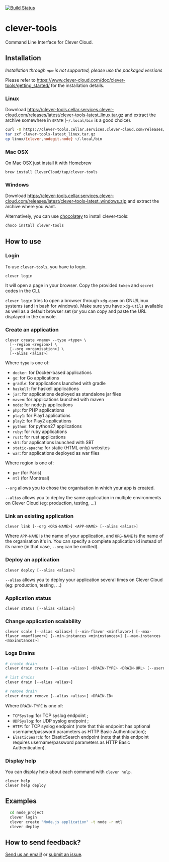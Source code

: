 [![Build Status](https://travis-ci.org/CleverCloud/clever-tools.svg?branch=master)](https://travis-ci.org/CleverCloud/clever-tools)

clever-tools
============

Command Line Interface for Clever Cloud.

## Installation

*Installation through `npm` is not supported, please use the packaged versions*

Please refer to <https://www.clever-cloud.com/doc/clever-tools/getting_started/> for the installation details.

### Linux

Download <https://clever-tools.cellar.services.clever-cloud.com/releases/latest/clever-tools-latest_linux.tar.gz> and extract the archive somewhere in `$PATH` (`~/.local/bin` is a good choice).

```sh
curl -O https://clever-tools.cellar.services.clever-cloud.com/releases/latest/clever-tools-latest_linux.tar.gz
tar zxf clever-tools-latest_linux.tar.gz
cp linux/{clever,nodegit.node} ~/.local/bin
```

### Mac OSX

On Mac OSX just install it with Homebrew

```
brew install CleverCloud/tap/clever-tools
```

### Windows

Download <https://clever-tools.cellar.services.clever-cloud.com/releases/latest/clever-tools-latest_windows.zip> and extract the archive where you want.

Alternatively, you can use [chocolatey](https://chocolatey.org) to install clever-tools:

```sh
choco install clever-tools
```

## How to use

### Login

To use `clever-tools`, you have to login.

```
clever login
```

It will open a page in your browser. Copy the provided `token` and `secret`
codes in the CLI.

`clever login` tries to open a browser through `xdg-open` on GNU/Linux systems
(and in bash for windows). Make sure you have `xdg-utils` available as well as
a default browser set (or you can copy and paste the URL displayed in the
console.

### Create an application

```
clever create <name> --type <type> \
  [--region <region>] \
  [--org <organisation>] \
  [--alias <alias>]
```

Where `type` is one of:

 - `docker`: for Docker-based applications
 - `go`: for Go applications
 - `gradle`: for applications launched with gradle
 - `haskell`: for haskell applications
 - `jar`: for applications deployed as standalone jar files
 - `maven`: for applications launched with maven
 - `node`: for node.js applications
 - `php`: for PHP applications
 - `play1`: for Play1 applications
 - `play2`: for Play2 applications
 - `python`: for python27 applications
 - `ruby`: for ruby applications
 - `rust`: for rust applications
 - `sbt`: for applications launched with SBT
 - `static-apache`: for static (HTML only) websites
 - `war`: for applications deployed as war files

Where region is one of:

 - `par` (for Paris)
 - `mtl` (for Montreal)

`--org` allows you to chose the organisation in which your app is
created.

`--alias` allows you to deploy the same application in multiple environments on Clever Cloud (eg: production, testing, …)

### Link an existing application

```
clever link [--org <ORG-NAME>] <APP-NAME> [--alias <alias>]
```
Where `APP-NAME` is the name of your application, and `ORG-NAME` is the name
of the organisation it's in. You can specify a complete application id instead
of its name (in that case, `--org` can be omitted).

### Deploy an application

```
clever deploy [--alias <alias>]
```

`--alias` allows you to deploy your application several times on Clever Cloud
(eg: production, testing, …)

### Application status

```
clever status [--alias <alias>]
```

### Change application scalability

```
clever scale [--alias <alias>] [--min-flavor <minflavor>] [--max-flavor <maxflavor>] [--min-instances <mininstances>] [--max-instances <maxinstances>]
```

### Logs Drains

```bash
# create drain
clever drain create [--alias <alias>] <DRAIN-TYPE> <DRAIN-URL> [--username <username>] [--password <password>]
```

```bash
# list drains
clever drain [--alias <alias>]
```

```bash
# remove drain
clever drain remove [--alias <alias>] <DRAIN-ID>
```

Where `DRAIN-TYPE` is one of:

 - `TCPSyslog`: for TCP syslog endpoint ;
 - `UDPSyslog`: for UDP syslog endpoint ;
 - `HTTP`: for TCP syslog endpoint (note that this endpoint has optional username/password parameters as HTTP Basic Authentication);
 - `ElasticSearch`: for ElasticSearch endpoint (note that this endpoint requires username/password parameters as HTTP Basic Authentication).

### Display help

You can display help about each command with `clever help`.

```
clever help
clever help deploy
```

## Examples

```sh
  cd node_project
  clever login
  clever create "Node.js application" -t node -r mtl
  clever deploy
```

## How to send feedback?

[Send us an email!](mailto:support@clever-cloud.com) or [submit an issue](https://github.com/CleverCloud/clever-tools/issues).
